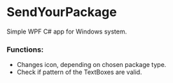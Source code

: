 # SendYourPackage

Simple WPF C# app for Windows system.

### Functions: 
+ Changes icon, depending on chosen package type.
+ Check if pattern of the TextBoxes are valid.
